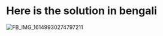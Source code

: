 # Here is the solution in bengali 
![FB_IMG_16149930274797211](https://user-images.githubusercontent.com/67545874/110191388-44b40a80-7e52-11eb-83ef-d127c6b3bbbe.jpg)


